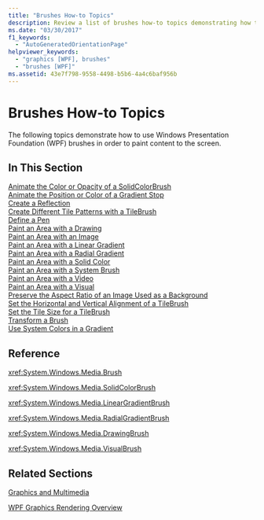 ```yaml
---
title: "Brushes How-to Topics"
description: Review a list of brushes how-to topics demonstrating how to use Windows Presentation Foundation (WPF) brushes to paint content.
ms.date: "03/30/2017"
f1_keywords: 
  - "AutoGeneratedOrientationPage"
helpviewer_keywords: 
  - "graphics [WPF], brushes"
  - "brushes [WPF]"
ms.assetid: 43e7f798-9558-4498-b5b6-4a4c6baf956b
---
```

# Brushes How-to Topics
The following topics demonstrate how to use Windows Presentation Foundation (WPF) brushes in order to paint content to the screen.  
  
## In This Section  
 [Animate the Color or Opacity of a SolidColorBrush](how-to-animate-the-color-or-opacity-of-a-solidcolorbrush.md)  
 [Animate the Position or Color of a Gradient Stop](how-to-animate-the-position-or-color-of-a-gradient-stop.md)  
 [Create a Reflection](how-to-create-a-reflection.md)  
 [Create Different Tile Patterns with a TileBrush](how-to-create-different-tile-patterns-with-a-tilebrush.md)  
 [Define a Pen](how-to-define-a-pen.md)  
 [Paint an Area with a Drawing](how-to-paint-an-area-with-a-drawing.md)  
 [Paint an Area with an Image](how-to-paint-an-area-with-an-image.md)  
 [Paint an Area with a Linear Gradient](how-to-paint-an-area-with-a-linear-gradient.md)  
 [Paint an Area with a Radial Gradient](how-to-paint-an-area-with-a-radial-gradient.md)  
 [Paint an Area with a Solid Color](how-to-paint-an-area-with-a-solid-color.md)  
 [Paint an Area with a System Brush](how-to-paint-an-area-with-a-system-brush.md)  
 [Paint an Area with a Video](how-to-paint-an-area-with-a-video.md)  
 [Paint an Area with a Visual](how-to-paint-an-area-with-a-visual.md)  
 [Preserve the Aspect Ratio of an Image Used as a Background](how-to-preserve-the-aspect-ratio-of-an-image-used-as-a-background.md)  
 [Set the Horizontal and Vertical Alignment of a TileBrush](how-to-set-the-horizontal-and-vertical-alignment-of-a-tilebrush.md)  
 [Set the Tile Size for a TileBrush](how-to-set-the-tile-size-for-a-tilebrush.md)  
 [Transform a Brush](how-to-transform-a-brush.md)  
 [Use System Colors in a Gradient](how-to-use-system-colors-in-a-gradient.md)  
  
## Reference  
 <xref:System.Windows.Media.Brush>  
  
 <xref:System.Windows.Media.SolidColorBrush>  
  
 <xref:System.Windows.Media.LinearGradientBrush>  
  
 <xref:System.Windows.Media.RadialGradientBrush>  
  
 <xref:System.Windows.Media.DrawingBrush>  
  
 <xref:System.Windows.Media.VisualBrush>  
  
## Related Sections  
 [Graphics and Multimedia](index.md)  
  
 [WPF Graphics Rendering Overview](wpf-graphics-rendering-overview.md)
